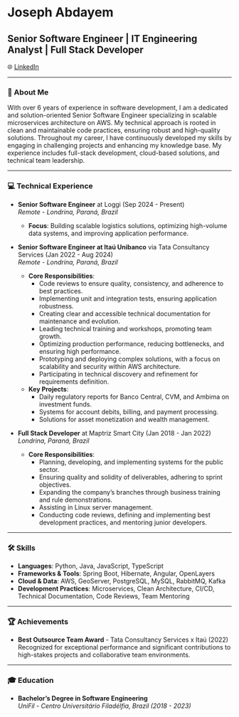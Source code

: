# Joseph Abdayem

## Senior Software Engineer | IT Engineering Analyst | Full Stack Developer

🌐 [LinkedIn](https://www.linkedin.com/in/abdayem-joseph/)

---

### 🚀 About Me
With over 6 years of experience in software development, I am a dedicated and solution-oriented Senior Software Engineer specializing in scalable microservices architecture on AWS. My technical approach is rooted in clean and maintainable code practices, ensuring robust and high-quality solutions. Throughout my career, I have continuously developed my skills by engaging in challenging projects and enhancing my knowledge base. My experience includes full-stack development, cloud-based solutions, and technical team leadership.

---

### 💻 Technical Experience

- **Senior Software Engineer** at Loggi (Sep 2024 - Present)  
  _Remote - Londrina, Paraná, Brazil_  
  - **Focus**: Building scalable logistics solutions, optimizing high-volume data systems, and improving application performance.

- **Senior Software Engineer at Itaú Unibanco** via Tata Consultancy Services (Jan 2022 - Aug 2024)  
  _Remote - Londrina, Paraná, Brazil_  
  - **Core Responsibilities**:
    - Code reviews to ensure quality, consistency, and adherence to best practices.
    - Implementing unit and integration tests, ensuring application robustness.
    - Creating clear and accessible technical documentation for maintenance and evolution.
    - Leading technical training and workshops, promoting team growth.
    - Optimizing production performance, reducing bottlenecks, and ensuring high performance.
    - Prototyping and deploying complex solutions, with a focus on scalability and security within AWS architecture.
    - Participating in technical discovery and refinement for requirements definition.
  - **Key Projects**:
    - Daily regulatory reports for Banco Central, CVM, and Ambima on investment funds.
    - Systems for account debits, billing, and payment processing.
    - Solutions for asset monetization and wealth management.

- **Full Stack Developer** at Maptriz Smart City (Jan 2018 - Jan 2022)  
  _Londrina, Paraná, Brazil_  
  - **Core Responsibilities**:
    - Planning, developing, and implementing systems for the public sector.
    - Ensuring quality and solidity of deliverables, adhering to sprint objectives.
    - Expanding the company’s branches through business training and rule demonstrations.
    - Assisting in Linux server management.
    - Conducting code reviews, defining and implementing best development practices, and mentoring junior developers.

---

### 🛠 Skills
- **Languages**: Python, Java, JavaScript, TypeScript
- **Frameworks & Tools**: Spring Boot, Hibernate, Angular, OpenLayers
- **Cloud & Data**: AWS, GeoServer, PostgreSQL, MySQL, RabbitMQ, Kafka
- **Development Practices**: Microservices, Clean Architecture, CI/CD, Technical Documentation, Code Reviews, Team Mentoring

---

### 🏆 Achievements
- **Best Outsource Team Award** - Tata Consultancy Services x Itaú (2022)  
Recognized for exceptional performance and significant contributions to high-stakes projects and collaborative team environments.

---

### 🎓 Education
- **Bachelor’s Degree in Software Engineering**  
  _UniFil - Centro Universitário Filadélfia, Brazil (2018 - 2023)_

